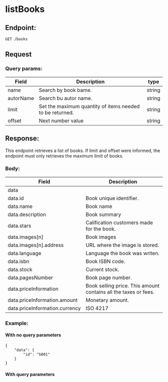 
# listBooks

  

## Endpoint:

    GET /books

  
## Request

### Query params:
  

| Field|Description |type |
|--|--|--|
| name | Search by book bame. | string |
| autorName| Search bu autor name. | string |
| limit| Set the maximum quantity of items needed to be returned.| string |
| offset| Next number value | string |

  

## Response:


This endpoint retrieves a list of books. If limit and offset were informed, the endpoint must only retrieves the maximum limit of books.


### Body:

| Field | Description |
|--|--|
| data | |
| data.id | Book unique identifier. |
| data.name | Book name |
| data.description | Book summary |
| data.stars | Calification customers made for the book. |
| data.images[n] | Book images |
| data.images[n].address| URL where the image is stored. |
| data.language| Language the book was writen. |
| data.isbn| Book ISBN code. |
| data.stock| Current stock. |
| data.pagesNumber| Book page number. |
| data.priceInformation| Book selling price. This amount contains all the taxes or fees. |
| data.priceInformation.amount| Monetary amount. |
| data.priceInformation.currency| ISO 4217 |

  
  

### Example:

  

#### With no query parameters

    {
	    "data": {
			"id": "b001"
		}
	}

  
  

#### With query parameters